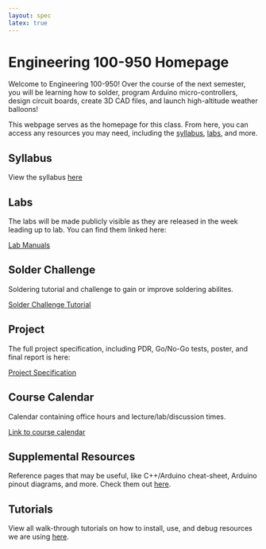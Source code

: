 ```yaml
---
layout: spec
latex: true
---
```


# Engineering 100-950 Homepage

Welcome to Engineering 100-950! Over the course of the next semester, you will be learning how to solder, program Arduino micro-controllers, design circuit boards, create 3D CAD files, and launch high-altitude weather balloons!

This webpage serves as the homepage for this class. From here, you can access any resources you may need, including the [syllabus](#syllabus), [labs](#labs), and more.

## Syllabus

View the syllabus [here](/syllabus)

## Labs

The labs will be made publicly visible as they are released in the week leading up to lab. You can find them linked here:

[Lab Manuals](/labs/)

## Solder Challenge

Soldering tutorial and challenge to gain or improve soldering abilites.

[Solder Challenge Tutorial](/soldering/solder-challenge.md)

## Project

The full project specification, including PDR, Go/No-Go tests, poster, and final report is here:

[Project Specification](/project/project.md)

## Course Calendar

Calendar containing office hours and lecture/lab/discussion times.

[Link to course calendar](https://calendar.google.com/calendar/u/0?cid=dW1pY2guZWR1X3FranB0bnZjNGs5MXA0dDQ4dXExOGFoNWNzQGdyb3VwLmNhbGVuZGFyLmdvb2dsZS5jb20)

## Supplemental Resources

Reference pages that may be useful, like C++/Arduino cheat-sheet, Arduino pinout diagrams, and more.
Check them out [here](/resources).

## Tutorials

View all walk-through tutorials on how to install, use, and debug resources we are using [here](/tutorials).
